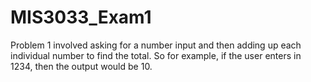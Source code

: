# MIS3033_Exam1
Problem 1 involved asking for a number input and then adding up each individual number to find the total. So for example, if the user enters in 1234, then the output would be 10.
